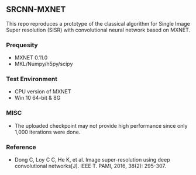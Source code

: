 ## SRCNN-MXNET 
This repo reproduces a prototype of the classical algorithm for Single Image Super resolution (SISR) with convolutional neural network based on MXNET. 

### Prequesity
- MXNET 0.11.0
- MKL/Numpy/h5py/scipy

### Test Environment
- CPU version of MXNET
- Win 10 64-bit & 8G 

### MISC
- The uploaded checkpoint may not provide high performance since only 1,000 iterations were done.

### Reference
- Dong C, Loy C C, He K, et al. Image super-resolution using deep convolutional networks[J]. IEEE T. PAMI, 2016, 38(2): 295-307.


